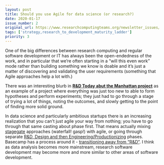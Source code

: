 ```yaml
---
layout: post
title: Should you use Agile for data science (or research?)
date: 2020-01-17
issue_number: 2
original_url: https://www.researchcomputingteams.org/newsletter_issues/0002
tags: ['strategy,research_to_development_maturity_ladder']
priority: 3
---
```


<!-- markdownlint-disable MD033 -->
<!-- markdownlint-disable MD041 -->
<!-- markdownlint-disable MD049 -->

One of the big differences between research computing and regular software development or IT has always been the open-endedness of the work, and in particular that we’re often starting in a “will this even work” mode rather than building something we know is doable and it’s just a matter of discovering and validating the user requirements (something that Agile approaches help a lot with.)

There was an interesting blurb in [**R&D Today abut the Manhattan project**](https://www.rndtoday.co.uk/paper/experimenting-in-the-unknown-lessons-from-the-manhattan-project) as an example of a project where everything was just too new to able to form hypotheses and perform experiments; they just had to go through a stage of trying a lot of things, noting the outcomes, and slowly getting to the point of finding more solid ground.

In data science and particularly ambitious startups there is an increasing realization that you can’t just agile your way from nothing; you have to go through that same casting about phase first.  That means actually mixing [stagegate](https://medium.com/@ginomi/a-modern-approach-to-stage-gate-innovation-and-risk-management-for-scale-ups-4f4a2809baa6) approaches (waterfall! gasp!) with agile, or going through separate [R&D, Design and then Engineering/Productionizing](https://www.intercom.com/blog/intercom-product-principles/) phases.  Basecamp has a process around it - [transitioning away from “R&D”](https://basecamp.com/shapeup/4.2-appendix-03).   I think as data analysis becomes more mainstream, research software development may become more and more similar to other areas of software development.
